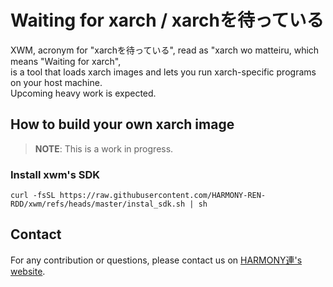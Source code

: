 # Waiting for xarch / xarchを待っている

XWM, acronym for "xarchを待っている", read as "xarch wo matteiru, which means "Waiting for xarch",  
is a tool that loads xarch images and lets you run xarch-specific programs on your host machine.  
Upcoming heavy work is expected. 


## How to build your own xarch image
> **NOTE**: This is a work in progress.

### Install xwm's SDK
```
curl -fsSL https://raw.githubusercontent.com/HARMONY-REN-RDD/xwm/refs/heads/master/instal_sdk.sh | sh
```

## Contact

For any contribution or questions, please contact us on [HARMONY連's website](https://harmonyren.net/contact.html).

